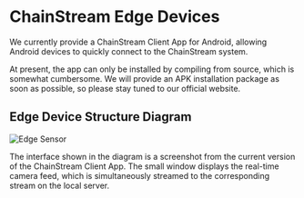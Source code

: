 # ChainStream Edge Devices

We currently provide a ChainStream Client App for Android, allowing Android devices to quickly connect to the ChainStream system.

At present, the app can only be installed by compiling from source, which is somewhat cumbersome. We will provide an APK installation package as soon as possible, so please stay tuned to our official website.

## Edge Device Structure Diagram

<img src="../../img/edge_sensor.png" alt="Edge Sensor">

The interface shown in the diagram is a screenshot from the current version of the ChainStream Client App. The small window displays the real-time camera feed, which is simultaneously streamed to the corresponding stream on the local server.